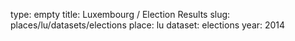 type: empty
title: Luxembourg / Election Results
slug: places/lu/datasets/elections
place: lu
dataset: elections
year: 2014
